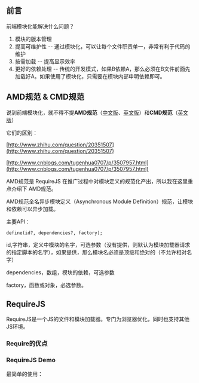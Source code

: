 ## 前言

前端模块化能解决什么问题？

1. 模块的版本管理
2. 提高可维护性 -- 通过模块化，可以让每个文件职责单一，非常有利于代码的维护
3. 按需加载 -- 提高显示效率
4. 更好的依赖处理 -- 传统的开发模式，如果B依赖A，那么必须在B文件前面先加载好A。如果使用了模块化，只需要在模块内部申明依赖即可。

## AMD规范 & CMD规范

说到前端模块化，就不得不提**AMD规范**（[中文版](https://github.com/amdjs/amdjs-api/wiki/AMD-(%E4%B8%AD%E6%96%87%E7%89%88))、[英文版](https://github.com/amdjs/amdjs-api/wiki/AMD)）和**CMD规范**（[英文版](https://github.com/cmdjs/specification/blob/master/draft/module.md)）

它们的区别：

[http://www.zhihu.com/question/20351507](http://www.zhihu.com/question/20351507)

[http://www.cnblogs.com/tugenhua0707/p/3507957.html](http://www.cnblogs.com/tugenhua0707/p/3507957.html)

AMD规范是 RequireJS 在推广过程中对模块定义的规范化产出，所以我在这里重点介绍下 AMD规范。

AMD规范全名异步模块定义（Asynchronous Module Definition）规范，让模块和依赖可以异步加载。

主要API：

	define(id?, dependencies?, factory);

id,字符串，定义中模块的名字，可选参数（没有提供，则默认为模块加载器请求的指定脚本的名字），如果提供，那么模块名必须是顶级和绝对的（不允许相对名字）

dependencies，数组，模块的依赖，可选参数

factory，函数或对象，必选参数。

## RequireJS

RequireJS是一个JS的文件和模块加载器。专门为浏览器优化，同时也支持其他JS环境。

### Require的优点


### RequireJS Demo

最简单的使用：

